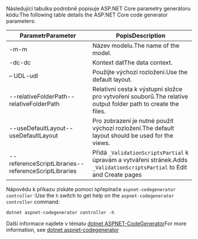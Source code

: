 <span data-ttu-id="e9b9a-101">Následující tabulka podrobně popisuje ASP.NET Core parametry generátoru kódu:</span><span class="sxs-lookup"><span data-stu-id="e9b9a-101">The following table details the ASP.NET Core code generator parameters:</span></span>

| <span data-ttu-id="e9b9a-102">Parametr</span><span class="sxs-lookup"><span data-stu-id="e9b9a-102">Parameter</span></span>               | <span data-ttu-id="e9b9a-103">Popis</span><span class="sxs-lookup"><span data-stu-id="e9b9a-103">Description</span></span>|
| ----------------- | ------------ |
| <span data-ttu-id="e9b9a-104">-m</span><span class="sxs-lookup"><span data-stu-id="e9b9a-104">-m</span></span>  | <span data-ttu-id="e9b9a-105">Název modelu.</span><span class="sxs-lookup"><span data-stu-id="e9b9a-105">The name of the model.</span></span> |
| <span data-ttu-id="e9b9a-106">-dc</span><span class="sxs-lookup"><span data-stu-id="e9b9a-106">-dc</span></span>  | <span data-ttu-id="e9b9a-107">Kontext dat</span><span class="sxs-lookup"><span data-stu-id="e9b9a-107">The data context.</span></span> |
| <span data-ttu-id="e9b9a-108">– UDL</span><span class="sxs-lookup"><span data-stu-id="e9b9a-108">-udl</span></span> | <span data-ttu-id="e9b9a-109">Použijte výchozí rozložení.</span><span class="sxs-lookup"><span data-stu-id="e9b9a-109">Use the default layout.</span></span> |
| <span data-ttu-id="e9b9a-110">--relativeFolderPath</span><span class="sxs-lookup"><span data-stu-id="e9b9a-110">--relativeFolderPath</span></span> | <span data-ttu-id="e9b9a-111">Relativní cesta k výstupní složce pro vytvoření souborů.</span><span class="sxs-lookup"><span data-stu-id="e9b9a-111">The relative output folder path to create the files.</span></span> |
| <span data-ttu-id="e9b9a-112">--useDefaultLayout</span><span class="sxs-lookup"><span data-stu-id="e9b9a-112">--useDefaultLayout</span></span> | <span data-ttu-id="e9b9a-113">Pro zobrazení je nutné použít výchozí rozložení.</span><span class="sxs-lookup"><span data-stu-id="e9b9a-113">The default layout should be used for the views.</span></span> |
| <span data-ttu-id="e9b9a-114">--referenceScriptLibraries</span><span class="sxs-lookup"><span data-stu-id="e9b9a-114">--referenceScriptLibraries</span></span> | <span data-ttu-id="e9b9a-115">Přidá `_ValidationScriptsPartial` k úpravám a vytváření stránek.</span><span class="sxs-lookup"><span data-stu-id="e9b9a-115">Adds `_ValidationScriptsPartial` to Edit and Create pages</span></span> |

<span data-ttu-id="e9b9a-116">Nápovědu k příkazu získáte pomocí `h`přepínače `aspnet-codegenerator controller` :</span><span class="sxs-lookup"><span data-stu-id="e9b9a-116">Use the `h` switch to get help on the `aspnet-codegenerator controller` command:</span></span>

```dotnetcli
dotnet aspnet-codegenerator controller -h
```

<span data-ttu-id="e9b9a-117">Další informace najdete v tématu [dotnet ASPNET-CodeGenerator](xref:fundamentals/tools/dotnet-aspnet-codegenerator)</span><span class="sxs-lookup"><span data-stu-id="e9b9a-117">For more information, see [dotnet aspnet-codegenerator](xref:fundamentals/tools/dotnet-aspnet-codegenerator)</span></span>
